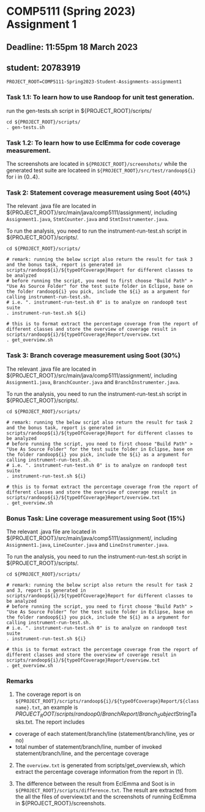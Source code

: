 # COMP5111 (Spring 2023) Assignment 1

## Deadline: 11:55pm 18 March 2023

## student: 20783919

`PROJECT_ROOT=COMP5111-Spring2023-Student-Assignments-assignment1`

### Task 1.1: To learn how to use Randoop for unit test generation.

run the gen-tests.sh script in ${PROJECT_ROOT}/scripts/

```
cd ${PROJECT_ROOT}/scripts/
. gen-tests.sh
```

### Task 1.2: To learn how to use EclEmma for code coverage measurement.
The screenshots are located in `${PROJECT_ROOT}/screenshots/` while the generated test suite are locateed in  `${PROJECT_ROOT}/src/test/randoop${i}` for i in {0..4}.

### Task 2: Statement coverage measurement using Soot (40%)

The relevant .java file are located in ${PROJECT_ROOT}/src/main/java/comp5111/assignment/, including `Assignment1.java`,  `StmtCounter.java` and `StmtInstrumenter.java`.

To run the analysis, you need to run the instrument-run-test.sh script in ${PROJECT_ROOT}/scripts/.

```
cd ${PROJECT_ROOT}/scripts/

# remark: running the below script also return the result for task 3 and the bonus task, report is generated in scripts/randoop${i}/${typeOfCoverage}Report for different classes to be analyzed
# before running the script, you need to first choose "Build Path" > "Use As Source Folder" for the test suite folder in Eclipse, base on the folder randoop${i} you pick, include the ${i} as a argument for calling instrument-run-test.sh.
# i.e. ". instrument-run-test.sh 0" is to analyze on randoop0 test suite
. instrument-run-test.sh ${i}

# this is to format extract the percentage coverage from the report of different classes and store the overview of coverage result in scripts/randoop${i}/${typeOfCoverage}Report/overview.txt
. get_overview.sh
```

### Task 3: Branch coverage measurement using Soot (30%)

The relevant .java file are located in ${PROJECT_ROOT}/src/main/java/comp5111/assignment/, including `Assignment1.java`,  `BranchCounter.java` and `BranchInstrumenter.java`.

To run the analysis, you need to run the instrument-run-test.sh script in ${PROJECT_ROOT}/scripts/.

```
cd ${PROJECT_ROOT}/scripts/

# remark: running the below script also return the result for task 2 and the bonus task, report is generated in scripts/randoop${i}/${typeOfCoverage}Report for different classes to be analyzed
# before running the script, you need to first choose "Build Path" > "Use As Source Folder" for the test suite folder in Eclipse, base on the folder randoop${i} you pick, include the ${i} as a argument for calling instrument-run-test.sh.
# i.e. ". instrument-run-test.sh 0" is to analyze on randoop0 test suite
. instrument-run-test.sh ${i}

# this is to format extract the percentage coverage from the report of different classes and store the overview of coverage result in scripts/randoop${i}/${typeOfCoverage}Report/overview.txt
. get_overview.sh
```

### Bonus Task: Line coverage measurement using Soot (15%)

The relevant .java file are located in ${PROJECT_ROOT}/src/main/java/comp5111/assignment/, including `Assignment1.java`,  `LineCounter.java` and `LineInstrumenter.java`.

To run the analysis, you need to run the instrument-run-test.sh script in ${PROJECT_ROOT}/scripts/.

```
cd ${PROJECT_ROOT}/scripts/

# remark: running the below script also return the result for task 2 and 3, report is generated in scripts/randoop${i}/${typeOfCoverage}Report for different classes to be analyzed
# before running the script, you need to first choose "Build Path" > "Use As Source Folder" for the test suite folder in Eclipse, base on the folder randoop${i} you pick, include the ${i} as a argument for calling instrument-run-test.sh.
# i.e. ". instrument-run-test.sh 0" is to analyze on randoop0 test suite
. instrument-run-test.sh ${i}

# this is to format extract the percentage coverage from the report of different classes and store the overview of coverage result in scripts/randoop${i}/${typeOfCoverage}Report/overview.txt
. get_overview.sh
```

### Remarks

1. The coverage report is on `${PROJECT_ROOT}/scripts/randoop${i}/${typeOfCoverage}Report/${classname}.txt`, an example is ${PROJECT_ROOT}/scripts/randoop0/BranchReport/Branch_Subject$StringTasks.txt. The report includes 
- coverage of each statement/branch/line (statement/branch/line, yes or no)
- total number of statement/branch/line, number of invoked statement/branch/line, and the percentage coverage

2. The `overview.txt` is generated from scripts/get_overview.sh, which extract the percentage coverage information from the report in (1).

3. The difference between the result from EclEmma and Soot is in `${PROJECT_ROOT}/scripts/difference.txt`. 
The result are extracted from the all the files of overview.txt and the screenshots of running EclEmma in ${PROJECT_ROOT}/screenshots.
